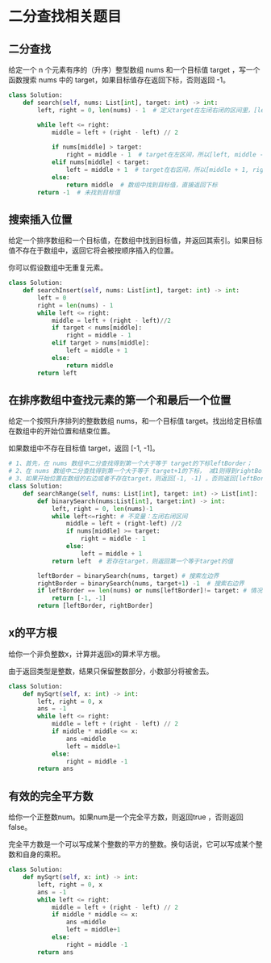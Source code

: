 # 二分查找相关题目



## 二分查找

给定一个 n 个元素有序的（升序）整型数组 nums 和一个目标值 target  ，写一个函数搜索 nums 中的 target，如果目标值存在返回下标，否则返回 -1。

```python
class Solution:
    def search(self, nums: List[int], target: int) -> int:
        left, right = 0, len(nums) - 1  # 定义target在左闭右闭的区间里，[left, right]

        while left <= right:
            middle = left + (right - left) // 2
            
            if nums[middle] > target:
                right = middle - 1  # target在左区间，所以[left, middle - 1]
            elif nums[middle] < target:
                left = middle + 1  # target在右区间，所以[middle + 1, right]
            else:
                return middle  # 数组中找到目标值，直接返回下标
        return -1  # 未找到目标值
```


## 搜索插入位置
给定一个排序数组和一个目标值，在数组中找到目标值，并返回其索引。如果目标值不存在于数组中，返回它将会被按顺序插入的位置。

你可以假设数组中无重复元素。

```python
class Solution:
    def searchInsert(self, nums: List[int], target: int) -> int:
        left = 0
        right = len(nums) - 1
        while left <= right:
            middle = left + (right - left)//2
            if target < nums[middle]:
                right = middle - 1
            elif target > nums[middle]:
                left = middle + 1
            else:
                return middle
        return left
```

## 在排序数组中查找元素的第一个和最后一个位置
给定一个按照升序排列的整数数组 nums，和一个目标值 target。找出给定目标值在数组中的开始位置和结束位置。

如果数组中不存在目标值 target，返回 [-1, -1]。

```python
# 1、首先，在 nums 数组中二分查找得到第一个大于等于 target的下标leftBorder；
# 2、在 nums 数组中二分查找得到第一个大于等于 target+1的下标， 减1则得到rightBorder；
# 3、如果开始位置在数组的右边或者不存在target，则返回[-1, -1] 。否则返回[leftBorder, rightBorder]
class Solution:
    def searchRange(self, nums: List[int], target: int) -> List[int]:
        def binarySearch(nums:List[int], target:int) -> int:
            left, right = 0, len(nums)-1
            while left<=right: # 不变量：左闭右闭区间
                middle = left + (right-left) //2 
                if nums[middle] >= target: 
                    right = middle - 1
                else: 
                    left = middle + 1
            return left  # 若存在target，则返回第一个等于target的值 

        leftBorder = binarySearch(nums, target) # 搜索左边界
        rightBorder = binarySearch(nums, target+1) -1  # 搜索右边界
        if leftBorder == len(nums) or nums[leftBorder]!= target: # 情况一和情况二
            return [-1, -1]
        return [leftBorder, rightBorder]
```

## x的平方根
给你一个非负整数x，计算并返回x的算术平方根。

由于返回类型是整数，结果只保留整数部分，小数部分将被舍去。

```python
class Solution:
    def mySqrt(self, x: int) -> int:
        left, right = 0, x
        ans = -1
        while left <= right:
            middle = left + (right - left) // 2
            if middle * middle <= x:
                ans =middle
                left = middle+1
            else:
                right = middle -1
        return ans
```

## 有效的完全平方数
给你一个正整数num。如果num是一个完全平方数，则返回true ，否则返回 false。

完全平方数是一个可以写成某个整数的平方的整数。换句话说，它可以写成某个整数和自身的乘积。

```python
class Solution:
    def mySqrt(self, x: int) -> int:
        left, right = 0, x
        ans = -1
        while left <= right:
            middle = left + (right - left) // 2
            if middle * middle <= x:
                ans =middle
                left = middle+1
            else:
                right = middle -1
        return ans
```

